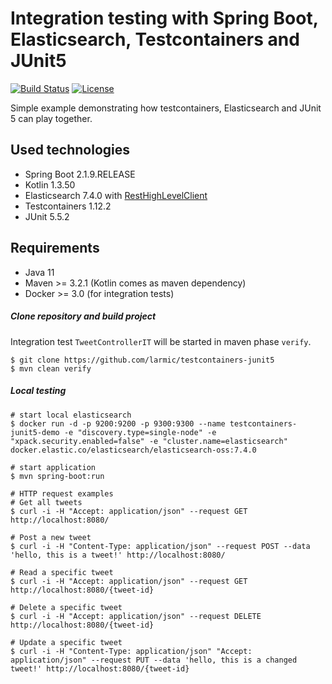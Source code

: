 # Integration testing with Spring Boot, Elasticsearch, Testcontainers and JUnit5

[![Build Status](https://travis-ci.org/larmic/testcontainers-junit5.svg?branch=master)](https://travis-ci.org/larmic/testcontainers-junit5)
[![License](https://img.shields.io/badge/License-Apache%202.0-blue.svg)](https://opensource.org/licenses/Apache-2.0)

Simple example demonstrating how testcontainers, Elasticsearch and JUnit 5 can play together.

## Used technologies

* Spring Boot 2.1.9.RELEASE
* Kotlin 1.3.50
* Elasticsearch 7.4.0 with [RestHighLevelClient](https://www.elastic.co/guide/en/elasticsearch/client/java-rest/current/java-rest-high-getting-started-initialization.html)
* Testcontainers 1.12.2
* JUnit 5.5.2

## Requirements

* Java 11
* Maven >= 3.2.1 (Kotlin comes as maven dependency)
* Docker >= 3.0 (for integration tests)

##### Clone repository and build project

Integration test ```TweetControllerIT``` will be started in maven phase ```verify```.

```ssh
$ git clone https://github.com/larmic/testcontainers-junit5
$ mvn clean verify
```

##### Local testing

```ssh
# start local elasticsearch
$ docker run -d -p 9200:9200 -p 9300:9300 --name testcontainers-junit5-demo -e "discovery.type=single-node" -e "xpack.security.enabled=false" -e "cluster.name=elasticsearch" docker.elastic.co/elasticsearch/elasticsearch-oss:7.4.0

# start application
$ mvn spring-boot:run

# HTTP request examples
# Get all tweets
$ curl -i -H "Accept: application/json" --request GET http://localhost:8080/

# Post a new tweet
$ curl -i -H "Content-Type: application/json" --request POST --data 'hello, this is a tweet!' http://localhost:8080/

# Read a specific tweet     
$ curl -i -H "Accept: application/json" --request GET http://localhost:8080/{tweet-id}      
 
# Delete a specific tweet
$ curl -i -H "Accept: application/json" --request DELETE http://localhost:8080/{tweet-id}

# Update a specific tweet    
$ curl -i -H "Content-Type: application/json" "Accept: application/json" --request PUT --data 'hello, this is a changed tweet!' http://localhost:8080/{tweet-id}        
```
